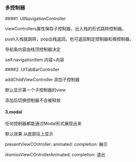 ### 多控制器

####1. UINavigationController

viewControllers属性保存子控制器，出入栈的形式跳转控制器。

push入栈就跳转，pop出栈返回，也可返回制定控制器和根控制器。



导航条内容由栈顶控制器决定

self.navigationItem.内容=内容 



####2. UITabBarController

addChildViewController 添加子控制器

默认显示第一个子控制器的view

添加后切换控制器不会被释放



#### 3.modal

任何控制器都能通过Modal形式展现出来

默认效果 从底部往上显示

presentViewCOntroller: animated: completion:  展示

dismissViewCOntrollerAnimated: completion:  退出
